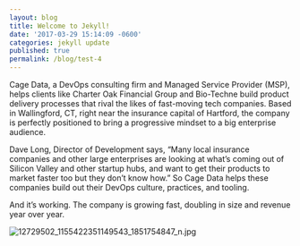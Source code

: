 ```yaml
---
layout: blog
title: Welcome to Jekyll!
date: '2017-03-29 15:14:09 -0600'
categories: jekyll update
published: true
permalink: /blog/test-4
---
```

Cage Data, a DevOps consulting firm and Managed Service Provider (MSP), helps clients like Charter Oak Financial Group and Bio-Techne build product delivery processes that rival the likes of fast-moving tech companies. Based in Wallingford, CT, right near the insurance capital of Hartford, the company is perfectly positioned to bring a progressive mindset to a big enterprise audience.  

Dave Long, Director of Development says, “Many local insurance companies and other large enterprises are looking at what’s coming out of Silicon Valley and other startup hubs, and want to get their products to market faster too but they don’t know how.” So Cage Data helps these companies build out their DevOps culture, practices, and tooling.

And it’s working. The company is growing fast, doubling in size and revenue year over year.

![12729502_1155422351149543_1851754847_n.jpg]({{site.baseurl}}/assets/img/12729502_1155422351149543_1851754847_n.jpg)

